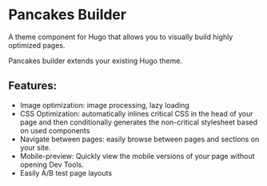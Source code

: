 # Pancakes Builder
A theme component for Hugo that allows you to visually build highly optimized pages.

Pancakes builder extends your existing Hugo theme.

## Features:
* Image optimization: image processing, lazy loading
* CSS Optimization: automatically inlines critical CSS in the head of your page and then conditionally generates the non-critical stylesheet based on used components
* Navigate between pages: easily browse between pages and sections on your site.
* Mobile-preview: Quickly view the mobile versions of your page without opening Dev Tools.
* Easily A/B test page layouts